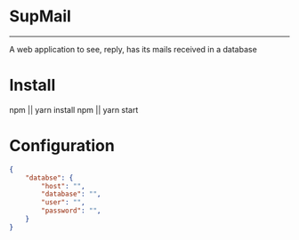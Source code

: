 # SupMail
---
A web application to see, reply, has its mails received in a database

# Install
npm || yarn install
npm || yarn start

# Configuration
```json
{
    "databse": {
        "host": "",
        "database": "",
        "user": "",
        "password": "",
    }
}
```